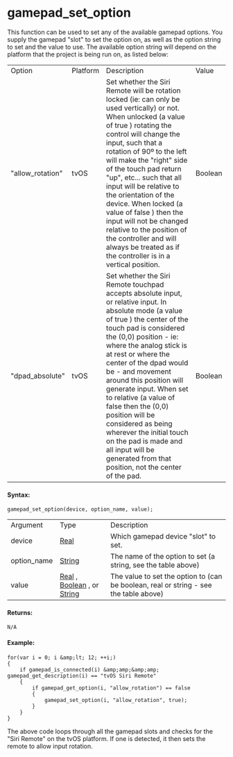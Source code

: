 # gamepad_set_option

This function can be used to set any of the available gamepad options.
You supply the gamepad "slot" to set the option on, as well as the
option string to set and the value to use. The available option string
will depend on the platform that the project is being run on, as listed
below:

|                  |          |                                                                                                                                                                                                                                                                                                                                                                                                                                                                                                                                                        |         |
|------------------|----------|--------------------------------------------------------------------------------------------------------------------------------------------------------------------------------------------------------------------------------------------------------------------------------------------------------------------------------------------------------------------------------------------------------------------------------------------------------------------------------------------------------------------------------------------------------|---------|
| Option           | Platform | Description                                                                                                                                                                                                                                                                                                                                                                                                                                                                                                                                            | Value   |
| "allow_rotation" | tvOS     | Set whether the Siri Remote will be rotation locked (ie: can only be used vertically) or not. When unlocked (a value of true ) rotating the control will change the input, such that a rotation of 90º to the left will make the "right" side of the touch pad return "up", etc... such that all input will be relative to the orientation of the device. When locked (a value of false ) then the input will not be changed relative to the position of the controller and will always be treated as if the controller is in a vertical position.     | Boolean |
| "dpad_absolute"  | tvOS     | Set whether the Siri Remote touchpad accepts absolute input, or relative input. In absolute mode (a value of true ) the center of the touch pad is considered the (0,0) position - ie: where the analog stick is at rest or where the center of the dpad would be - and movement around this position will generate input. When set to relative (a value of false then the (0,0) position will be considered as being wherever the initial touch on the pad is made and all input will be generated from that position, not the center of the pad.     | Boolean |

#### Syntax:

``` gml
gamepad_set_option(device, option_name, value);
```

|             |                                                                                                                                                                                                                                     |                                                                                       |
|-------------|-------------------------------------------------------------------------------------------------------------------------------------------------------------------------------------------------------------------------------------|---------------------------------------------------------------------------------------|
| Argument    | Type                                                                                                                                                                                                                                | Description                                                                           |
| device      |  [Real](../../../../../GameMaker_Language/GML_Overview/Data_Types)                                                                                                                                                              | Which gamepad device "slot" to set.                                                   |
| option_name |  [String](../../../../../GameMaker_Language/GML_Overview/Data_Types)                                                                                                                                                            | The name of the option to set (a string, see the table above)                         |
| value       |  [Real](../../../../../GameMaker_Language/GML_Overview/Data_Types) , [Boolean](../../../../../GameMaker_Language/GML_Overview/Data_Types) , or [String](../../../../../GameMaker_Language/GML_Overview/Data_Types)      | The value to set the option to (can be boolean, real or string - see the table above) |

#### Returns:

``` gml
N/A
```

#### Example:

``` gml
for(var i = 0; i &amp;lt; 12; ++i;)
{
    if gamepad_is_connected(i) &amp;amp;&amp;amp; gamepad_get_description(i) == "tvOS Siri Remote"
    {
        if gamepad_get_option(i, "allow_rotation") == false
        {
            gamepad_set_option(i, "allow_rotation", true);
        }
    }
}
```

The above code loops through all the gamepad slots and checks for the
"Siri Remote" on the tvOS platform. If one is detected, it then sets the
remote to allow input rotation.
